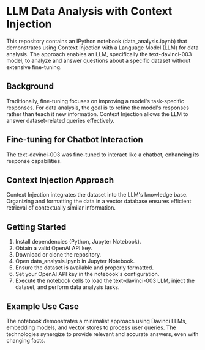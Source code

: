# LLM Data Analysis with Context Injection
This repository contains an IPython notebook (data_analysis.ipynb) that demonstrates using Context Injection with a Language Model (LLM) for data analysis. The approach enables an LLM, specifically the text-davinci-003 model, to analyze and answer questions about a specific dataset without extensive fine-tuning.

## Background
Traditionally, fine-tuning focuses on improving a model's task-specific responses. For data analysis, the goal is to refine the model's responses rather than teach it new information. Context Injection allows the LLM to answer dataset-related queries effectively.

## Fine-tuning for Chatbot Interaction
The text-davinci-003 was fine-tuned to interact like a chatbot, enhancing its response capabilities.

## Context Injection Approach
Context Injection integrates the dataset into the LLM's knowledge base. Organizing and formatting the data in a vector database ensures efficient retrieval of contextually similar information.

## Getting Started
1. Install dependencies (Python, Jupyter Notebook).
2. Obtain a valid OpenAI API key.
3. Download or clone the repository.
4. Open data_analysis.ipynb in Jupyter Notebook.
5. Ensure the dataset is available and properly formatted.
6. Set your OpenAI API key in the notebook's configuration.
7. Execute the notebook cells to load the text-davinci-003 LLM, inject the dataset, and perform data analysis tasks.

## Example Use Case
The notebook demonstrates a minimalist approach using Davinci LLMs, embedding models, and vector stores to process user queries. The technologies synergize to provide relevant and accurate answers, even with changing facts.
